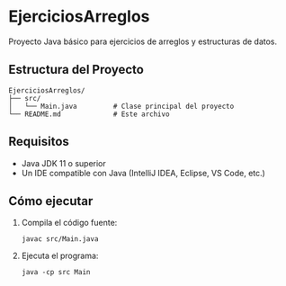 # EjerciciosArreglos

Proyecto Java básico para ejercicios de arreglos y estructuras de datos.

## Estructura del Proyecto

```
EjerciciosArreglos/
├── src/
│   └── Main.java         # Clase principal del proyecto
└── README.md             # Este archivo
```

## Requisitos

- Java JDK 11 o superior
- Un IDE compatible con Java (IntelliJ IDEA, Eclipse, VS Code, etc.)

## Cómo ejecutar

1. Compila el código fuente:
   ```
   javac src/Main.java
   ```
2. Ejecuta el programa:
   ```
   java -cp src Main
   ```
